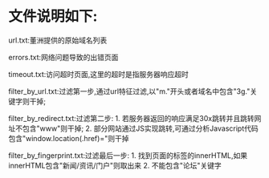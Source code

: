 文件说明如下:
============================================

url.txt:董洲提供的原始域名列表

errors.txt:网络问题导致的出错页面

timeout.txt:访问超时页面,这里的超时是指服务器响应超时

filter_by_url.txt:过滤第一步,通过url特征过滤,以"m."开头或者域名中包含"3g."关键字则干掉;

filter_by_redirect.txt:过滤第二步:
	1. 若服务器返回的响应满足30x跳转并且跳转网址不包含"www"则干掉;
	2. 部分网站通过JS实现跳转,可通过分析Javascript代码包含"window.location(.href)="则干掉

filter_by_fingerprint.txt:过滤最后一步:
	1. 找到页面的<head>标签的innerHTML,如果innerHTML包含"新闻/资讯/门户"则取出来
	2. 不能包含"论坛"关键字


